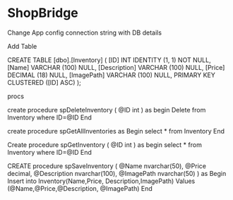 # ShopBridge
Change App config connection string with DB details

Add Table

CREATE TABLE [dbo].[Inventory] ( [ID] INT IDENTITY (1, 1) NOT NULL, [Name] VARCHAR (100) NULL, [Description] VARCHAR (100) NULL, [Price] DECIMAL (18) NULL, [ImagePath] VARCHAR (100) NULL, PRIMARY KEY CLUSTERED ([ID] ASC) );

procs

create procedure spDeleteInventory
(
@ID int
)
as
begin
Delete from Inventory where ID=@ID
End

create procedure spGetAllInventories as Begin select * from Inventory End

Create procedure spGetInventory
(
@ID int
)
as
begin
select * from Inventory where ID=@ID
End

CREATE procedure spSaveInventory ( @Name nvarchar(50), @Price decimal, @Description nvarchar(100), @ImagePath nvarchar(50) ) as Begin Insert into Inventory(Name,Price, Description,ImagePath)
Values (@Name,@Price,@Description, @ImagePath) End
